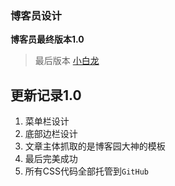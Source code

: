 ### 博客员设计

**博客员最终版本1.0**

>最后版本 [小白龙](http://www.cnblogs.com/ganwei/)

## 更新记录1.0
1. 菜单栏设计
2. 底部边栏设计
3. 文章主体抓取的是博客园大神的模板
4. 最后完美成功
5. 所有CSS代码全部托管到`GitHub`